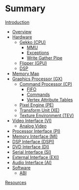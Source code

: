 # Summary

[Introduction](introduction.md)

- [Overview](overview.md)
- [Hardware](hardware.md)
  - [Gekko (CPU)](hw/gekko.md)
    - [MMU](hw/cpu/mmu.md)
    - [Exceptions](hw/cpu/exceptions.md)
    - [Write Gather Pipe](hw/cpu/wpar.md)
  - [Flipper (GPU)](hw/flipper.md)
  - [DSP](hw/dsp.md)
- [Memory Map](memory-map.md)
- [Graphics Processor (GX)](graphics-processor.md)
  - [Command Processor (CP)](gx/command-processor.md)
    - [FIFO](gx/cp/fifo.md)
    - [Commands](gx/cp/commands.md)
    - [Vertex Attribute Tables](gx/cp/vat.md)
  - [Pixel Engine (PE)](gx/pixel-engine.md)
  - [Transform Unit (XE)](gx/transform-unit.md)
  - [Texture Environment (TEV)](gx/texture-environment.md)
- [Video Interface (VI)](video-interface.md)
  - [Analog Video](vi/analog-video.md)
- [Processor Interface (PI)](processor-interface.md)
- [Memory Interface (MI)]()
- [DSP Interface (DSPI)](dsp-interface.md)
- [DVD Interface (DI)]()
- [Serial Interface (SI)]()
- [External Interface (EXI)]()
- [Audio Interface (AI)]()
- [Software]()
  - [ABI](software/abi.md)

[Resources](resources.md)
